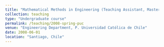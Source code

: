 ```yaml
---
title: "Mathematical Methods in Engineering (Teaching Assistant, Master's Program)"
collection: teaching
type: "Undergraduate course"
permalink: /teaching/2008-spring-puc
venue: "Engineering Department, P. Universidad Católica de Chile"
date: 2008-06-01
location: "Santiago, Chile"
---
```

